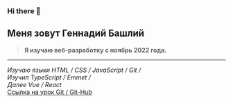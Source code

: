 ### Hi there 👋
## Меня зовут Геннадий Башлий

> **Я изучаю веб-разработку с ноябрь 2022 года.**  
***

*Изучаю языки HTML / CSS / JavaScript / Git /*  
*Изучил TypeScript / Emmet /*  
*Далее Vue / React*  
[Ссылка на урок Git / Git-Hub](https://gennadiy99.github.io/Test-IT_Doc/)
<!--
- 🔭 I’m currently working on ...
- 🌱 I’m currently learning ...
- 👯 I’m looking to collaborate on ...
- 🤔 I’m looking for help with ...
- 💬 Ask me about ...
- 📫 How to reach me: ...
- 😄 Pronouns: ...
- ⚡ Fun fact: ...
-->


